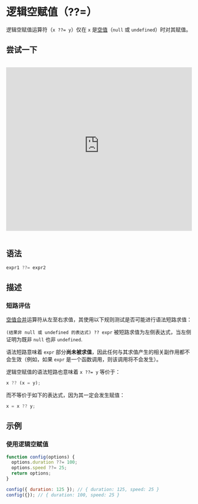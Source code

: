 # 逻辑空赋值（??=）

逻辑空赋值运算符（`x ??= y`）仅在 `x` 是[空值](https://developer.mozilla.org/zh-CN/docs/Glossary/Nullish)（`null` 或 `undefined`）时对其赋值。

## 尝试一下

<iframe class="interactive is-js-height" height="200" src="https://interactive-examples.mdn.mozilla.net/pages/js/expressions-logical-nullish-assignment.html" title="MDN Web Docs Interactive Example" loading="lazy" data-readystate="complete" style="box-sizing: border-box; border: 0px; max-width: 100%; width: 755px; background-color: var(--background-secondary); border-radius: var(--elem-radius); color: var(--text-primary); height: 444px; margin: 1rem 0px; padding: 0px;"></iframe>

## 语法

```js
expr1 ??= expr2
```

## 描述

### 短路评估

[空值合并](https://developer.mozilla.org/zh-CN/docs/Web/JavaScript/Reference/Operators/Nullish_coalescing)运算符从左至右求值，其使用以下规则测试是否可能进行语法短路求值：

`(结果非 null 或 undefined 的表达式) ?? expr` 被短路求值为左侧表达式，当左侧证明为既非 `null` 也非 `undefined`.

语法短路意味着 `expr` 部分**尚未被求值**，因此任何与其求值产生的相关副作用都不会生效（例如，如果 `expr` 是一个函数调用，则该调用将不会发生）。

逻辑空赋值的语法短路也意味着 `x ??= y` 等价于：

```js
x ?? (x = y);
```

而不等价于如下的表达式，因为其一定会发生赋值：

```js
x = x ?? y;
```

## 示例

### 使用逻辑空赋值

```js
function config(options) {
  options.duration ??= 100;
  options.speed ??= 25;
  return options;
}

config({ duration: 125 }); // { duration: 125, speed: 25 }
config({}); // { duration: 100, speed: 25 }
```
